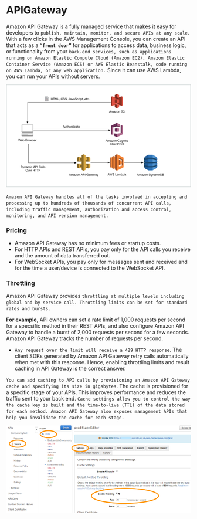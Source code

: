 # APIGateway
Amazon API Gateway is a fully managed service that makes it easy for developers to `publish, maintain, monitor, and secure APIs at any scale`. With a few clicks in the AWS Management Console, you can create an API that acts as a **`“front door”`** for applications to access data, business logic, or functionality from your `back-end services, such as applications running on Amazon Elastic Compute Cloud (Amazon EC2), Amazon Elastic Container Service (Amazon ECS) or AWS Elastic Beanstalk, code running on AWS Lambda, or any web application.` Since it can use AWS Lambda, you can run your APIs without servers.

![alt](../images/serverless-web-app.png)

`Amazon API Gateway handles all of the tasks involved in accepting and processing up to hundreds of thousands of concurrent API calls, including traffic management, authorization and access control, monitoring, and API version management.`



### Pricing
- Amazon API Gateway has no minimum fees or startup costs.
- For HTTP APIs and REST APIs, you pay only for the API calls you receive and the amount of data transferred out.
- For WebSocket APIs, you pay only for messages sent and received and for the time a user/device is connected to the WebSocket API.

### Throttling
Amazon API Gateway provides `throttling at multiple levels including global and by service call. Throttling limits can be set for standard rates and bursts.`

**For example**, API owners can set a rate limit of 1,000 requests per second for a specsific method in their REST APIs, and also configure Amazon API Gateway to handle a burst of 2,000 requests per second for a few seconds. Amazon API Gateway tracks the number of requests per second.

- `Any request over the limit will receive a 429 HTTP response`. The client SDKs generated by Amazon API Gateway retry calls automatically when met with this response. Hence, enabling throttling limits and result caching in API Gateway is the correct answer.

`You can add caching to API calls by provisioning an Amazon API Gateway cache and specifying its size in gigabytes`. The cache is provisioned for a specific stage of your APIs. This improves performance and reduces the traffic sent to your back end. `Cache settings allow you to control the way the cache key is built and the time-to-live (TTL) of the data stored for each method. Amazon API Gateway also exposes management APIs that help you invalidate the cache for each stage.`

![alt](../images/api-gw-settings.png)
